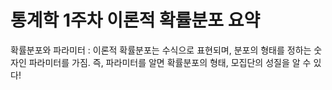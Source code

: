 # 통계학 1주차 이론적 확률분포 요약

확률분포와 파라미터 : 이론적 확률분포는 수식으로 표현되며, 분포의 형태를 정하는 숫자인 파라미터를 가짐. 즉, 파라미터를 알면 확률분포의 형태, 모집단의 성질을 알 수 있다!
